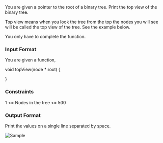 

You are given a pointer to the root of a binary tree. Print the top view of the binary tree. 

Top view means when you look the tree from the top the nodes you will see will be called the top view of the tree. See the example below. 

You only have to complete the function. 

### Input Format

You are given a function,

void topView(node * root) {

}

### Constraints

1 <= Nodes in the tree <=  500

### Output Format

Print the values on a single line separated by space.

![Sample](https://github.com/pancr9/hackerrank/TreeTopView/sample.PNG)
